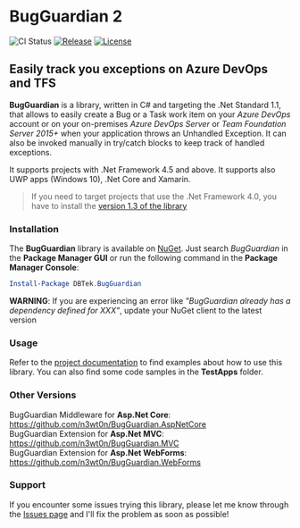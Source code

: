 # BugGuardian 2
![CI Status](https://dbtek.visualstudio.com/_apis/public/build/definitions/31dcc845-6a11-47d7-90a5-1c340cebf0f1/37/badge)
[![Release](https://img.shields.io/github/release/n3wt0n/BugGuardian.svg)](https://github.com/n3wt0n/BugGuardian/releases/latest)
[![License](https://img.shields.io/github/license/n3wt0n/BugGuardian.svg)](https://github.com/n3wt0n/BugGuardian/blob/master/LICENSE)

Easily track you exceptions on Azure DevOps and TFS
------------------------------------------
**BugGuardian** is a library, written in C# and targeting the .Net Standard 1.1, that allows to easily create a Bug or a Task work item on your *Azure DevOps* account or on your on-premises *Azure DevOps Server* or *Team Foundation Server 2015+* when your application throws an Unhandled Exception.
It can also be invoked manually in try/catch blocks to keep track of handled exceptions.

It supports projects with .Net Framework 4.5 and above. It supports also UWP apps (Windows 10), .Net Core and Xamarin.
  
>If you need to target projects that use the .Net Framework 4.0, you have to install the [version 1.3 of the library](https://github.com/n3wt0n/BugGuardian/releases/tag/v1.3.0)

### Installation ###

The **BugGuardian** library is available on [NuGet](https://www.nuget.org/packages/DBTek.BugGuardian).
Just search *BugGuardian* in the **Package Manager GUI** or run the following command in the **Package Manager Console**:
```Powershell
Install-Package DBTek.BugGuardian
```

**WARNING**: If you are experiencing an error like *"BugGuardian already has a dependency defined for XXX"*, update your NuGet client to the latest version

    
### Usage ###

Refer to the [project documentation](https://github.com/n3wt0n/BugGuardian/wiki/Home) to find examples about how to use this library. You can also find some code samples in the **TestApps** folder.

### Other Versions ###

BugGuardian Middleware for **Asp.Net Core**: https://github.com/n3wt0n/BugGuardian.AspNetCore   
BugGuardian Extension for **Asp.Net MVC**: https://github.com/n3wt0n/BugGuardian.MVC    
BugGuardian Extension for **Asp.Net WebForms**: https://github.com/n3wt0n/BugGuardian.WebForms   

### Support ###

If you encounter some issues trying this library, please let me know through the [Issues page](https://github.com/n3wt0n/BugGuardian/issues) and I'll fix the problem as soon as possible!
